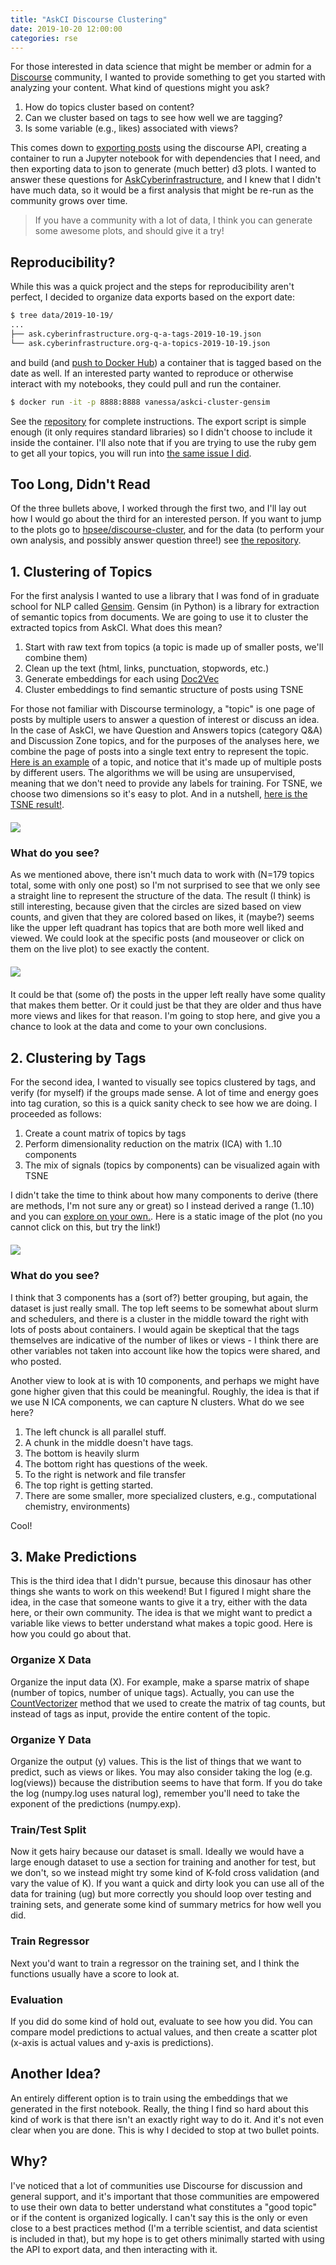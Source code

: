 ```yaml
---
title: "AskCI Discourse Clustering"
date: 2019-10-20 12:00:00
categories: rse
---
```


For those interested in data science that might be member or admin for a <a href="https://www.discourse.org/" target="_blank">Discourse</a> community, I wanted to provide something to get you
started with analyzing your content. What kind of questions might you ask?

<ol class="custom-counter">
  <li>How do topics cluster based on content?</li>
  <li>Can we cluster based on tags to see how well we are tagging?</li>
  <li>Is some variable (e.g., likes) associated with views?</li>
</ol>


This comes down to <a href="https://github.com/hpsee/discourse-cluster/blob/master/export_posts.py" target="_blank">exporting posts</a> using the discourse API, creating a container to run a Jupyter notebook for with dependencies
that I need, and then exporting data to json to generate (much better) d3 plots. I wanted to answer these questions for <a href="https://ask.cyberinfrastructure.org/" target="_blank">AskCyberinfrastructure</a>,
and I knew that I didn't have much data, so it would be a first analysis that might
be re-run as the community grows over time. 

> If you have a community with a lot of data, I think you can generate some awesome plots, and should give it a try!


## Reproducibility?

While this was a quick project and the steps for reproducibility aren't perfect, I decided
to organize data exports based on the export date:

```bash
$ tree data/2019-10-19/
...
├── ask.cyberinfrastructure.org-q-a-tags-2019-10-19.json
└── ask.cyberinfrastructure.org-q-a-topics-2019-10-19.json
```

and build (and <a href="https://hub.docker.com/r/vanessa/askci-cluster-gensim/tags" target="_blank">push to Docker Hub</a>) a container that is tagged based on the date as well. If an interested party wanted to reproduce or otherwise
interact with my notebooks, they could pull and run the container. 

```bash
$ docker run -it -p 8888:8888 vanessa/askci-cluster-gensim
```

See the <a href="https://www.github.com/hpsee/discourse-cluster/" target="_blank">repository</a>
for complete instructions. The export script is simple enough (it only requires standard libraries) so I didn't choose to include it inside the container. I'll also note that if you are trying to use the ruby gem to get all your topics, you 
will run into <a href="https://meta.discourse.org/t/discourses-api-get-just-the-number-of-search-results/76548/5" target="_blank">the same issue I did</a>.

## Too Long, Didn't Read

Of the three bullets above, I worked through the first two, and I'll lay out how I would go about
the third for an interested person. If you want to jump to the plots go to 
<a href="https://hpsee.github.io/discourse-cluster/" target="_blank">hpsee/discourse-cluster</a>,
and for the data (to perform your own analysis, and possibly answer question three!)
see <a href="https://github.com/hpsee/discourse-cluster" target="_blank">the repository</a>.

## 1. Clustering of Topics

For the first analysis I wanted to use a library that I was fond of in graduate school for NLP called
<a href="https://radimrehurek.com/gensim/index.html" target="_blank">Gensim</a>. Gensim (in Python) is 
a library for extraction of semantic topics from documents. We are going to use it 
to cluster the extracted topics from AskCI. What does this mean?

<ol class="custom-counter">
  <li>Start with raw text from topics (a topic is made up of smaller posts, we'll combine them)</li>
  <li>Clean up the text (html, links, punctuation, stopwords, etc.)</li>
  <li>Generate embeddings for each using <a href="https://radimrehurek.com/gensim/models/doc2vec.html" target="_blank">Doc2Vec</a></li>
  <li>Cluster embeddings to find semantic structure of posts using TSNE</li>
</ol>

For those not familiar with Discourse terminology, a "topic" is one page of posts by multiple users to answer a question of interest or discuss an idea. In the case of AskCI, we have Question and Answers topics (category Q&A) and Discussion Zone topics, and for the purposes of the analyses here, we combine the page of posts into a single text entry to represent the topic. <a href="https://ask.cyberinfrastructure.org/t/how-do-i-create-a-docker-container-for-openfoam-1-6-ext/989" target="_blank">Here is an example</a> of a topic, and notice that it's made up of multiple posts by different users.
The algorithms we will be using are unsupervised, meaning that we don't need to provide any labels for training.
For TSNE, we choose two dimensions so it's easy to plot. And in a nutshell, <a href="https://hpsee.github.io/discourse-cluster/tsne.html" target="_blank">here is the TSNE result!</a>.

<div style="margin-top:20px; margin-bottom:20px">
   <img src="https://vsoch.github.io/assets/images/posts/askci/tsne.png">
</div>

### What do you see?

As we mentioned above, there isn't much data to work with (N=179 topics total, some with only one post) so
I'm not surprised to see that we only see a straight line to represent the structure of the data. 
The result (I think) is still interesting, because given
that the circles are sized based on view counts, and given that they are colored based on likes, it (maybe?) seems
like the upper left quadrant has topics that are both more well liked and viewed. We could look
at the specific posts (and mouseover or click on them on the live plot) to see exactly the content.

<div style="margin-top:20px; margin-bottom:20px">
   <img src="https://vsoch.github.io/assets/images/posts/askci/details.png">
</div>

It could be that (some of) the posts in the upper left really have some quality that makes
them better. Or it could just be that they are older and thus have more views and likes for that reason.
I'm going to stop here, and give you a chance to look at the data and come to your own
conclusions.

## 2. Clustering by Tags

For the second idea, I wanted to visually see topics clustered by tags, and verify (for myself) if the groups
made sense. A lot of time and energy goes into tag curation, so this is a quick sanity check to see how we are doing.
I proceeded as follows:

<ol class="custom-counter">
  <li>Create a count matrix of topics by tags</li>
  <li>Perform dimensionality reduction on the matrix (ICA) with 1..10 components</li>
  <li>The mix of signals (topics by components) can be visualized again with TSNE</li>
</ol>

I didn't take the time to think about how many components to derive (there are methods, I'm
not sure any or great) so I instead derived a range (1..10) and you can <a href="https://hpsee.github.io/discourse-cluster/index.html" target="_blank">explore on your own.</a>.  Here is a static image of the plot (no you cannot click on this, but try the link!)

<div style="margin-top:20px; margin-bottom:20px">
   <img src="https://vsoch.github.io/assets/images/posts/askci/tags-clustering.png">
</div>

### What do you see?

I think that 3 components has a (sort of?) better grouping, but again, the dataset is just really small.
The top left seems to be somewhat about slurm and schedulers, and there is a cluster in the middle
toward the right with lots of posts about containers. I would again be skeptical that the 
tags themselves are indicative of the number of likes or views - I think there are other variables
not taken into account like how the topics were shared, and who posted.

Another view to look at is with 10 components, and perhaps we might have gone higher given
that this could be meaningful. Roughly, the idea is that if we use N ICA components, we can
capture N clusters. What do we see here?

<ol class="custom-counter">
  <li>The left chunck is all parallel stuff.</li>
  <li>A chunk in the middle doesn't have tags.</li>
  <li>The bottom is heavily slurm</li>
  <li>The bottom right has questions of the week.</li>
  <li>To the right is network and file transfer</li>
  <li>The top right is getting started.</li>
  <li>There are some smaller, more specialized clusters, e.g., computational chemistry, environments)</li>
</ol>

Cool!

## 3. Make Predictions

This is the third idea that I didn't pursue, because this dinosaur has other things
she wants to work on this weekend! But I figured I might share the idea, in the case that
someone wants to give it a try, either with the data here, or their own community.
The idea is that we might want to predict a variable like views to better understand what
makes a topic good. Here is how you could go about that.

### Organize X Data

Organize the input data (X). For example, make a sparse matrix of shape (number of topics, number of unique tags). 
Actually, you can use the <a href="https://scikit-learn.org/stable/modules/generated/sklearn.feature_extraction.text.CountVectorizer.html" target="_blank">CountVectorizer</a> method 
that we used to create the matrix of tag counts, but instead of
tags as input, provide the entire content of the topic.

### Organize Y Data

Organize the output (y) values. This is the list of things that we want to predict, such as views or likes.
You may also consider taking the log (e.g. log(views)) because the distribution seems to have that form.
If you do take the log (numpy.log uses natural log), remember you'll need to take the exponent of the predictions (numpy.exp).

### Train/Test Split

Now it gets hairy because our dataset is small. Ideally we would have a large enough dataset to use a section
for training and another for test, but we don't, so we instead might try some kind of K-fold cross validation (and vary the value of K). If you want a quick and dirty look you can use all of the data for training (ug) but more correctly
you should loop over testing and training sets, and generate some kind of summary metrics for how well you did.

### Train Regressor

Next you'd want to train a regressor on the training set, and I think the functions usually
have a score to look at.

### Evaluation

If you did do some kind of hold out, evaluate to see how you did. You can compare model predictions to actual values,
and then create a scatter plot (x-axis is actual values and y-axis is predictions).

## Another Idea?

An entirely different option is to train using the embeddings that we generated in the first notebook.
Really, the thing I find so hard about this kind of work is that there isn't an exactly right way to do it.
And it's not even clear when you are done. This is why I decided to stop at two bullet points.


## Why?

I've noticed that a lot of communities use Discourse for discussion and general support,
and it's important that those communities are empowered to use their own data to better
understand what constitutes a "good topic" or if the content is organized logically. I can't
say this is the only or even close to a best practices method (I'm a terrible scientist, and data
scientist is included in that), but my hope is to get 
others minimally started with using the API to export data, and then interacting with it.

